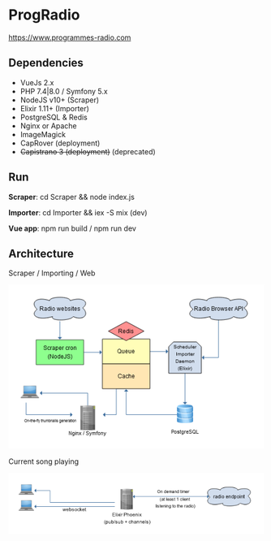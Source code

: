 ProgRadio
=========

https://www.programmes-radio.com

Dependencies
--------------
- VueJs 2.x
- PHP 7.4|8.0 / Symfony 5.x
- NodeJS v10+ (Scraper)
- Elixir 1.11+ (Importer)
- PostgreSQL & Redis
- Nginx or Apache
- ImageMagick
- CapRover (deployment)
- ~~Capistrano 3 (deployment)~~ (deprecated)


Run
--------------
**Scraper**: cd Scraper && node index.js

**Importer**: cd Importer && iex -S mix (dev)

**Vue app**: npm run build / npm run dev

Architecture
--------------

Scraper / Importing / Web

![Flowchart](docs/ProgRadioFlowchart.png)

Current song playing

![Flowchart](docs/CurrentSong.png)

